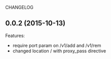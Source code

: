 CHANGELOG

## 0.0.2 (2015-10-13)

Features: 
  - require port param on /v1/add and /v1/rem
  - changed location / with proxy_pass directive
